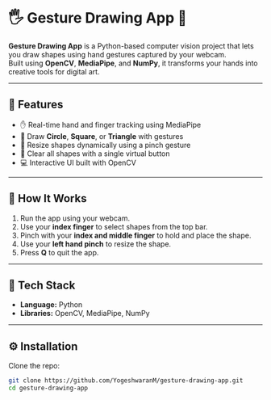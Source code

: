 # 🖐️ Gesture Drawing App 🎨

**Gesture Drawing App** is a Python-based computer vision project that lets you draw shapes using hand gestures captured by your webcam.  
Built using **OpenCV**, **MediaPipe**, and **NumPy**, it transforms your hands into creative tools for digital art.

---

## 🚀 Features
- ✋ Real-time hand and finger tracking using MediaPipe  
- 🔺 Draw **Circle**, **Square**, or **Triangle** with gestures  
- 📏 Resize shapes dynamically using a pinch gesture  
- 🧹 Clear all shapes with a single virtual button  
- 💻 Interactive UI built with OpenCV  

---

## 🧠 How It Works
1. Run the app using your webcam.  
2. Use your **index finger** to select shapes from the top bar.  
3. Pinch with your **index and middle finger** to hold and place the shape.  
4. Use your **left hand pinch** to resize the shape.  
5. Press **Q** to quit the app.  

---

## 🧰 Tech Stack
- **Language:** Python  
- **Libraries:** OpenCV, MediaPipe, NumPy  

---

## ⚙️ Installation

Clone the repo:
```bash
git clone https://github.com/YogeshwaranM/gesture-drawing-app.git
cd gesture-drawing-app
